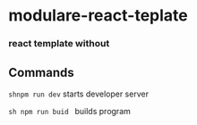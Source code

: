 # modulare-react-teplate
### react template without 


## Commands

```shnpm run dev``` starts developer server



```sh npm run buid ``` builds program

